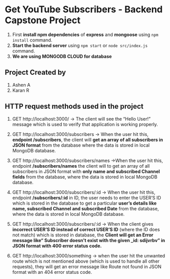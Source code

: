 
# Get YouTube Subscribers - Backend Capstone Project
1. First **install npm dependencies** of **express** and **mongoose** using `npm install` command.
2. **Start the backend server** using `npm start` or `node src/index.js` command.
3. **We are using MONGODB CLOUD for database**

## Project Created by
1. Ashen A 
2. Karan R

## HTTP request methods used in the project
1. GET http://localhost:3000/ → The client will see the “Hello User!” message which is used to verify that application is working properly.

2. GET http://localhost:3000/subscribers → When the user hit this, **endpoint /subscribers**, the client will **get an array of all subscribers in JSON format** from the database where the data is stored in local MongoDB database.

3. GET http://localhost:3000/subscribers/names →When the user hit this, endpoint **/subscribers/names** the client will to get an array of all subscribers in JSON format with **only name and subscribed Channel fields** from the database, where the data is stored in local MongoDB database.

4. GET http://localhost:3000/subscribers/:id → When the user hit this, endpoint **/subscribers/:id** in ID, the user needs to enter the USER’S ID which is stored in the database to get a particular **user’s details like name, subscribed Channel and subscribed Date** from the database, where the data is stored in local MongoDB database.

5. GET http://localhost:3000/subscribers/:id → When the client gives **incorrect USER’S ID instead of correct USER’S ID** (where the ID does not match) which is stored in database, the **Client will get an Error message like“ Subscriber doesn't exist with the given _id: sdijvrbv” in JSON format with 400 error status code.**

6. GET http://localhost:3000/something → when the user hit the unwanted route which is not mentioned above (which is used to handle all other requests), they will get an error message like Route not found in JSON format with an 404 error status code.



